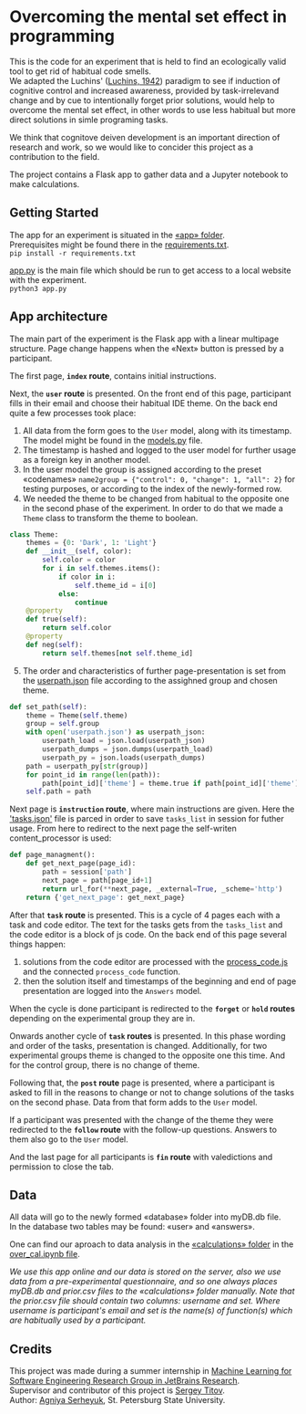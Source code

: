 # Overcoming the mental set effect in programming
This is the code for an experiment that is held to find an ecologically valid tool to get rid of habitual code smells.  
We adapted the Luchins' ([Luchins, 1942](https://psycnet.apa.org/record/2011-21639-001)) paradigm to see if induction of cognitive control and increased awareness, provided by task-irrelevand change and by cue to intentionally forget prior solutions, would help to overcome the mental set effect, in other words to use less habitual but more direct solutions in simle programing tasks.

We think that cognitove deiven development is an important direction of research and work, so we would like to concider this project as a contribution to the field.

The project contains a Flask app to gather data and a Jupyter notebook to make calculations.

## Getting Started
The app for an experiment is situated in the [«app» folder](../tree/calculation/app).<br/>
Prerequisites might be found there in the [requirements.txt](../blob/calculation/app/requirements.txt).<br/>
`pip install -r requirements.txt`

[app.py](../blob/calculation/app/app.py) is the main file which should be run to get access to a
local website with the experiment.<br/>
`python3 app.py`

## App architecture
The main part of the experiment is the Flask app with a linear multipage structure. Page change happens when the «Next» button is pressed by a participant.

The first page, **`index` route**, contains initial instructions.

Next, the **`user` route** is presented. On the front end of this page, participant fills in their email and choose their habitual IDE theme. On the back end quite a few processes took place:
1. All data from the form goes to the `User` model, along with its timestamp. The model might be found in the [models.py](../blob/calculation/app/models.py) file. 
2. The timestamp is hashed and logged to the user model for further usage as a foreign key in another model.
3. In the user model the group is assigned according to the preset «codenames» `name2group = {"control": 0, "change": 1, "all": 2}` for testing purposes, or according to the index of the newly-formed row.
4. We needed the theme to be changed from habitual to the opposite one in the second phase of the experiment. In order to do that we made a `Theme` class to transform the theme to boolean.

```python
class Theme:
    themes = {0: 'Dark', 1: 'Light'}
    def __init__(self, color):
        self.color = color
        for i in self.themes.items():
            if color in i:
                self.theme_id = i[0]
            else:
                continue
    @property
    def true(self):
        return self.color
    @property
    def neg(self):
        return self.themes[not self.theme_id]
```
5. The order and characteristics of further page-presentation is set from the [userpath.json](../blob/calculation/app/userpath.json) file according to the assighned group and chosen theme. 
```python
def set_path(self):
    theme = Theme(self.theme)
    group = self.group    
    with open('userpath.json') as userpath_json:
        userpath_load = json.load(userpath_json)
        userpath_dumps = json.dumps(userpath_load)
        userpath_py = json.loads(userpath_dumps)
    path = userpath_py[str(group)]
    for point_id in range(len(path)):
        path[point_id]['theme'] = theme.true if path[point_id]['theme'] else theme.neg
    self.path = path
```

Next page is **`instruction` route**, where main instructions are given. Here the ['tasks.json'](../blob/calculation/app/tasks.json) file is parced in order to save `tasks_list` in session for futher usage. From here to redirect to the next page the self-writen content_processor is used:
```python
def page_managment():
    def get_next_page(page_id):
        path = session['path']
        next_page = path[page_id+1]
        return url_for(**next_page, _external=True, _scheme='http')
    return {'get_next_page': get_next_page}
```

After that **`task` route** is presented. This is a cycle of 4 pages each with a task and code editor. The text for the tasks gets from the `tasks_list` and the code editor is a block of js code. On the back end of this page several things happen:
1. solutions from the code editor are processed with the [process_code.js](../blob/calculation/app/static/process_code.js) and the connected `process_code` function.
2. then the solution itself and timestamps of the beginning and end of page presentation are logged into the `Answers` model.

When the cycle is done participant is redirected to the **`forget`** or **`hold` routes** depending on the experimental group they are in.

Onwards another cycle of **`task` routes** is presented. In this phase wording and order of the tasks, presentation is changed. Additionally, for two experimental groups theme is changed to the opposite one this time. And for the control group, there is no change of theme. 

Following that, the **`post` route** page is presented, where a participant is asked to fill in the reasons to change or not to change solutions of the tasks on the second phase. Data from that form adds to the `User` model. 

If a participant was presented with the change of the theme they were redirected to the **`follow` route** with the follow-up questions. Answers to them also go to the `User` model.

And the last page for all participants is **`fin` route** with valedictions and permission to close the tab.

## Data
All data will go to the newly formed «database» folder into myDB.db file.  
In the database two tables may be found: «user» and «answers».  

One can find our aproach to data analysis in the [«calculations» folder](..tree/calculation/calculations)
in the [over_cal.ipynb file](../blob/calculation/calculations/over_cal.ipynb).

*We use this app online and our data is stored on the server, also we use data from a pre-experimental questionnaire,
and so one always places myDB.db and prior.csv files to the «calculations» folder manually.
Note that the prior.csv file should contain two columns: username and set.
Where username is participant's email and set is the name(s) of function(s) which are habitually used by a participant.*

## Credits
This project was made during a summer internship in [Machine Learning for 
Software Engineering Research Group in JetBrains Research](https://research.jetbrains.org/groups/ml_methods/). <br/>
Supervisor and contributor of this project is [Sergey Titov](https://github.com/TitovSergey). <br/>
Author: [Agniya Serheyuk](https://github.com/hugnia), St. Petersburg State University.

